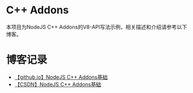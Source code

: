 # C++ Addons
本项目为NodeJS C++ Addons的V8-API写法示例，相关描述和介绍请参考以下博客。

# 博客记录
* [【github.io】NodeJS C++ Addons基础]()
* [【CSDN】NodeJS C++ Addons基础]()
